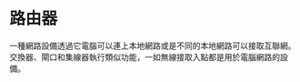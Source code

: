 [Title]: # (路由器)
[Difficulty]: # (初學者)
[Order]: # (101)

# 路由器

一種網路設備透過它電腦可以連上本地網路或是不同的本地網路可以接取互聯網。交換器、閘口和集線器執行類似功能，一如無線接取入點都是用於電腦網路的設備。